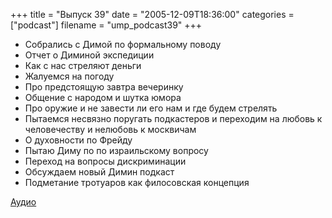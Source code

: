 +++
title = "Выпуск 39"
date = "2005-12-09T18:36:00"
categories = ["podcast"]
filename = "ump_podcast39"
+++


- Собрались с Димой по формальному поводу
- Отчет о Диминой экспедиции
- Как с нас стреляют деньги
- Жалуемся на погоду
- Про предстоящую завтра вечеринку
- Общение с народом и шутка юмора
- Про оружие и не завести ли его нам и где будем стрелять
- Пытаемся несвязно поругать подкастеров и переходим на любовь к человечеству и нелюбовь к москвичам
- О духовности по Фрейду
- Пытаю Диму по по израильскому вопросу
- Переход на вопросы дискриминации
- Обсуждаем новый Димин подкаст
- Подметание тротуаров как филосовская концепция

[Аудио](https://podcast.umputun.com/media/ump_podcast39.mp3)
<audio src="https://podcast.umputun.com/media/ump_podcast39.mp3" preload="none">